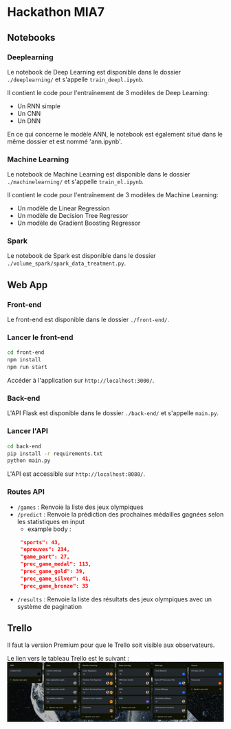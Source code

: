 # Hackathon MIA7

## Notebooks

### Deeplearning
Le notebook de Deep Learning est disponible dans le dossier `./deeplearning/` et s'appelle `train_deepl.ipynb`.

Il contient le code pour l'entraînement de 3 modèles de Deep Learning:
- Un RNN simple
- Un CNN
- Un DNN

En ce qui concerne le modèle ANN, le notebook est également situé dans le même dossier et est nommé 'ann.ipynb'.

### Machine Learning
Le notebook de Machine Learning est disponible dans le dossier `./machinelearning/` et s'appelle `train_ml.ipynb`.

Il contient le code pour l'entraînement de 3 modèles de Machine Learning:
- Un modèle de Linear Regression
- Un modèle de Decision Tree Regressor
- Un modèle de Gradient Boosting Regressor

### Spark
Le notebook de Spark est disponible dans le dossier `./volume_spark/spark_data_treatment.py`.

## Web App
### Front-end
Le front-end est disponible dans le dossier `./front-end/`.

### Lancer le front-end

```bash
cd front-end
npm install
npm run start
```

Accéder à l'application sur `http://localhost:3000/`.

### Back-end
L'API Flask est disponible dans le dossier `./back-end/` et s'appelle `main.py`.

### Lancer l'API

```bash
cd back-end
pip install -r requirements.txt
python main.py
```

L'API est accessible sur `http://localhost:8080/`.

### Routes API

- `/games` : Renvoie la liste des jeux olympiques
- `/predict` : Renvoie la prédiction des prochaines médailles gagnées selon les statistiques en input
  - example body :
  ```json
   "sports": 43,
   "epreuves": 234,
   "game_part": 27,
   "prec_game_medal": 113,
   "prec_game_gold": 39,
   "prec_game_silver": 41,
   "prec_game_bronze": 33
  ```
- `/results` : Renvoie la liste des résultats des jeux olympiques avec un système de pagination

## Trello

Il faut la version Premium pour que le Trello soit visible aux observateurs.

Le lien vers le tableau Trello est le suivant : ![img.png](img.png)

